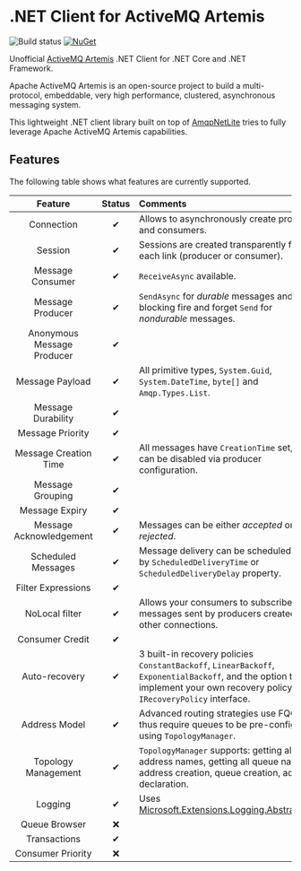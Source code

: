 # .NET Client for ActiveMQ Artemis

![Build status](https://github.com/Havret/dotnet-activemq-artemis-client/workflows/Build/badge.svg)
[![NuGet](https://img.shields.io/nuget/vpre/Unofficial.ActiveMQ.Artemis.Client.svg)](https://www.nuget.org/packages/Unofficial.ActiveMQ.Artemis.Client)

Unofficial [ActiveMQ Artemis](https://activemq.apache.org/components/artemis/) .NET Client for .NET Core and .NET Framework.

Apache ActiveMQ Artemis is an open-source project to build a multi-protocol, embeddable, very high performance, clustered, asynchronous messaging system.

This lightweight .NET client library built on top of [AmqpNetLite](http://azure.github.io/amqpnetlite/) tries to fully leverage Apache ActiveMQ Artemis capabilities.

## Features

The following table shows what features are currently supported.

|Feature|Status|Comments|
|:-:|:-:|:-|
|Connection|✔|Allows to asynchronously create producers and consumers.|
|Session|✔|Sessions are created transparently for each link (producer or consumer).|
|Message Consumer|✔|`ReceiveAsync` available.|
|Message Producer|✔|`SendAsync` for *durable* messages and non-blocking fire and forget `Send` for *nondurable* messages.|
|Anonymous Message Producer|✔||
|Message Payload|✔|All primitive types, `System.Guid`, `System.DateTime`, `byte[]` and `Amqp.Types.List`.|
|Message Durability|✔||
|Message Priority|✔||
|Message Creation Time|✔|All messages have `CreationTime` set, but it can be disabled via producer configuration.|
|Message Grouping|✔||
|Message Expiry|✔||
|Message Acknowledgement|✔|Messages can be either *accepted* or *rejected*.|
|Scheduled Messages|✔|Message delivery can be scheduled either by `ScheduledDeliveryTime` or `ScheduledDeliveryDelay` property.
|Filter Expressions|✔||
|NoLocal filter|✔|Allows your consumers to subscribe to messages sent by producers created by other connections.|
|Consumer Credit|✔||
|Auto-recovery|✔|3 built-in recovery policies `ConstantBackoff`, `LinearBackoff`, `ExponentialBackoff`, and the option to implement your own recovery policy via `IRecoveryPolicy` interface.|
|Address Model|✔|Advanced routing strategies use FQQN, thus require queues to be pre-configured using `TopologyManager`.|
|Topology Management|✔|`TopologyManager` supports: getting all address names, getting all queue names, address creation, queue creation, address declaration.|
|Logging|✔|Uses [Microsoft.Extensions.Logging.Abstractions](https://www.nuget.org/packages/Microsoft.Extensions.Logging.Abstractions/).|
|Queue Browser|❌||
|Transactions|✔||
|Consumer Priority|❌||